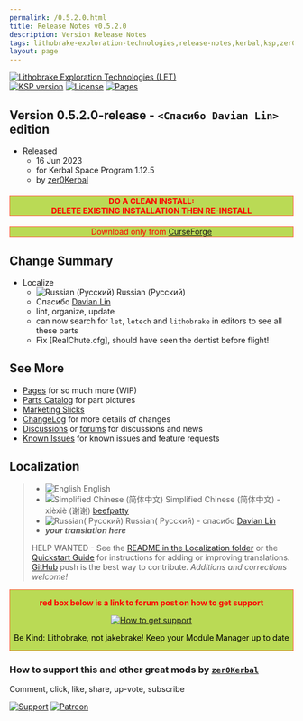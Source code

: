 ```yaml
---
permalink: /0.5.2.0.html
title: Release Notes v0.5.2.0
description: Version Release Notes
tags: lithobrake-exploration-technologies,release-notes,kerbal,ksp,zer0Kerbal,zedK
layout: page
---
```

<!-- ReleaseLayout.md v1.0.2.0
Lithobrake Exploration Technologies (LET)
created: 10 Feb 2022
updated: 15 Jun 2023

TEMPLATE: ReleaseLayout.md v1.3.7.0
created: 11 Aug 2018
updated: 29 May 2023 -->
[![Lithobrake Exploration Technologies (LET)][SHD:mod]][CRSFG:url]  
[![KSP version][KSP:shd]][KSP:url] [![License][LIC:shd]][LIC:url] [![Pages][SHD:pgs]][pages]

## Version 0.5.2.0-release - `<Спасибо Davian Lin>` edition

* Released
  * 16 Jun 2023
  * for Kerbal Space Program 1.12.5
  * by [zer0Kerbal](https://github.com/zer0Kerbal)

<h4 style="border:0.5px solid Tomato; background-color: #bada55; color: #FF0000; text-align:center"><b>DO A CLEAN INSTALL:</br> DELETE EXISTING INSTALLATION THEN RE-INSTALL</b></h4><p style="border:0.5px solid Tomato; background-color: #bada55; color: #FF0000; text-align:center">Download only from <a href="https://www.curseforge.com/kerbal/ksp-mods/LithobrakeExplorationTechnologies/files">CurseForge</a></p>

## Change Summary

* Localize
  * ![Russian (Русский)](https://raw.githubusercontent.com/zer0Kerbal/zer0Kerbal/master/img/RU.png) Russian (Русский)
  * Спасибо [Davian Lin](https://github.com/DavianLin)
  * lint, organize, update
  * can now search for `let`, `letech` and `lithobrake` in editors to see all these parts
  * Fix [RealChute.cfg], should have seen the dentist before flight!

## See More

* [Pages][pages] for so much more (WIP)
* [Parts Catalog][parts] for part pictures
* [Marketing Slicks][markt]
* [ChangeLog][chlog] for more details of changes
* [Discussions][discu] or [forums][forum] for discussions and news
* [Known Issues][issue] for known issues and feature requests

## Localization

>* ![English](https://raw.githubusercontent.com/zer0Kerbal/zer0Kerbal/master/img/EN.png) English
>* ![Simplified Chinese (简体中文)](https://raw.githubusercontent.com/zer0Kerbal/zer0Kerbal/master/img/CH.png) Simplified Chinese (简体中文) - xièxiè (谢谢) [beefpatty](https://github.com/beefpatty)
>* ![Russian( Русский)](https://raw.githubusercontent.com/zer0Kerbal/zer0Kerbal/master/img/RU.png) Russian( Русский) -  спасибо [Davian Lin](https://github.com/DavianLin)
>* ***your translation here***
>
> HELP WANTED - See the [README in the Localization folder][lreadme] or the [Quickstart Guide][qstart] for instructions for adding or improving translations. [GitHub][GitHub:url] push is the best way to contribute. *Additions and corrections welcome!*

<div style="border:0.5px solid Tomato; background-color: #BADA55; color: #FF0000; text-align:center">
  <p><b>red box below is a link to forum post on how to get support</b></p>
  <a href="https://forum.kerbalspaceprogram.com/index.php?/topic/83212-*">
    <p><img src="https://i.postimg.cc/vHP6zmrw/image.png" alt="How to get support"></p></a>
  <p style="color: #000000;">Be Kind: Lithobrake, not jakebrake! Keep your Module Manager up to date</p>
</div>

### How to support this and other great mods by [`zer0Kerbal`][zer0Kerbal]

Comment, click, like, share, up-vote, subscribe

[![Support][PAYPAL:img]][PAYPAL:url] [![Patreon][PATREON:img]][PATREON:url]

<!-- links -->
[chlog]: https://github.com/zer0Kerbal/LithobrakeExplorationTechnologies/blob/master/changelog.md "Changelog"
[discu]: https://github.com/zer0Kerbal/LithobrakeExplorationTechnologies/discussions "Discussions"
[forum]: https://forum.kerbalspaceprogram.com/index.php?/topic/206860-* "Lithobrake Exploration Technologies (LET)"
[issue]: https://github.com/zer0Kerbal/LithobrakeExplorationTechnologies/issues "Issue Tracker"
[markt]: https://zer0kerbal.github.io/LithobrakeExplorationTechnologies/Marketing "Marketing Slicks"
[pages]: https://zer0kerbal.github.io/LithobrakeExplorationTechnologies/ "GitHub Pages"
[parts]: https://zer0kerbal.github.io/LithobrakeExplorationTechnologies/PartsCatalog "Parts Catalog"

<!-- shields -->
[SHD:mod]: https://img.shields.io/badge/Lithobrake%20Exploration%20Technologies%20(LET)%20v-0.5.2.0--release-BADA55.svg?style=plastic&labelColor=darkgreen "0.5.2.0-release"
[SHD:pgs]: https://img.shields.io/badge/GitHub-Pages-white?style=plastic&labelColor=9cf&logoColor=181717&logo=github/ "GitHub IO"

[CRSFG:url]: https://www.curseforge.com/kerbal/ksp-mods/LithobrakeExplorationTechnologies/files "Curseforge"
[GITHUB:url]: https://github.com/zer0Kerbal/LithobrakeExplorationTechnologies/ "GitHub"

[KSP:url]: http://kerbalspaceprogram.com/ "Kerbal Space Program"
[KSP:shd]: https://img.shields.io/badge/KSP-1.12.5-blue.svg?style=plastic&labelColor=black "Kerbal Space Program"

<!--- license -->
[LIC:url]: https://creativecommons.org/licenses/by-nc-sa/4.0/ "CC BY-NC-SA 4.0+ARR"
[LIC:shd]: https://img.shields.io/badge/License-CC%20BY--NC--SA%204.0+ARR-ef9421?labelColor=black&style=plastic&logoColor=ef9421&logo=creativecommons "CC BY-NC-SA 4.0+ARR"

[PAYPAL:img]: https://img.shields.io/badge/Buy%20me%20some%20-LFO-BADA55?style=for-the-badge&logo=paypal&labelColor=FFDD00 "PayPal"
[PAYPAL:url]: https://www.paypal.com/donate?hosted_button_id=DC22YHMEJREKL "PayPal"
[PATREON:img]: https://img.shields.io/badge/Patreon%20-Patreonize-FF424D?style=for-the-badge&logo=patreon "Patreon"
[PATREON:url]: https://www.patreon.com/zer0Kerbal/membership "Patreon"

[lreadme]: https://github.com/zer0Kerbal/zer0Kerbal/blob/master/Localization/readme.md "Localization Readme"
[qstart]: https://github.com/zer0Kerbal/zer0Kerbal/blob/master/Localization/quickstart.md "Quickstart"

[zer0Kerbal]: https://forum.kerbalspaceprogram.com/index.php?/profile/190933-*/ "zer0Kerbal"

<!-- THIS FILE: CC BY-ND 4.0 by zer0Kerbal -->